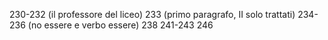 230-232 (il professore del liceo)
233 (primo paragrafo, II solo trattati)
234-236 (no essere e verbo essere)
238
241-243
246